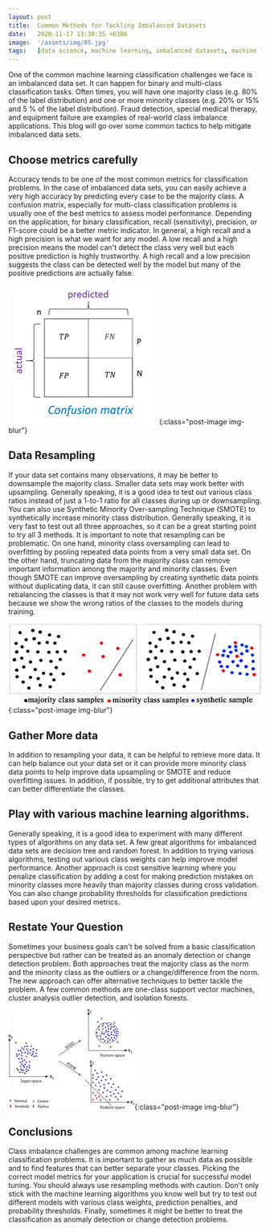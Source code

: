 ```yaml
---
layout: post
title:  Common Methods for Tackling Imbalanced Datasets
date:   2020-11-17 13:30:35 +0300
image:  '/assets/img/05.jpg'
tags:   [data science, machine learning, imbalanced datasets, machine learning, classification]
---
```


One of the common machine learning classification challenges we face is an imbalanced data set. It can happen for binary and multi-class classification tasks. Often times, you will have one majority class (e.g. 80% of the label distribution) and one or more minority classes (e.g. 20% or 15% and 5 % of the label distribution). Fraud detection, special medical therapy, and equipment failure are examples of real-world class imbalance applications. This blog will go over some common tactics to help mitigate imbalanced data sets.

## Choose metrics carefully

Accuracy tends to be one of the most common metrics for classification problems. In the case of imbalanced data sets, you can easily achieve a very high accuracy by predicting every case to be the majority class. A confusion matrix, especially for multi-class classification problems is usually one of the best metrics to assess model performance. Depending on the application, for binary classification, recall (sensitivity), precision, or F1-score could be a better metric indicator. In general, a high recall and a high precision is what we want for any model. A low recall and a high precision means the model can't detect the class very well but each positive prediction is highly trustworthy. A high recall and a low precision suggests the class can be detected well by the model but many of the positive predictions are actually false.

![confusion matrix](/assets/img/blog4_img1.png){:class="post-image img-blur"}

## Data Resampling

If your data set contains many observations, it may be better to downsample the majority class. Smaller data sets may work better with upsampling. Generally speaking, it is a good idea to test out various class ratios instead of just a 1-to-1 ratio for all classes during up or downsampling. You can also use Synthetic Minority Over-sampling Technique (SMOTE) to synthetically increase minority class distribution. Generally speaking, it is very fast to test out all three approaches, so it can be a great starting point to try all 3 methods. It is important to note that resampling can be problematic. On one hand, minority class oversampling can lead to overfitting by pooling repeated data points from a very small data set. On the other hand, truncating data from the majority class can remove important information among the majority and minority classes. Even though SMOTE can improve oversampling by creating synthetic data points without duplicating data, it can still cause overfitting. Another problem with rebalancing the classes is that it may not work very well for future data sets because we show the wrong ratios of the classes to the models during training.

![SMOTE](/assets/img/blog4_img2.png){:class="post-image img-blur"}

## Gather More data

In addition to resampling your data, it can be helpful to retrieve more data. It can help balance out your data set or it can provide more minority class data points to help improve data upsampling or SMOTE and reduce overfitting issues. In addition, if possible, try to get additional attributes that can better differentiate the classes.

## Play with various machine learning algorithms. 

Generally speaking, it is a good idea to experiment with many different types of algorithms on any data set. A few great algorithms for imbalanced data sets are decision tree and random forest. In addition to trying various algorithms, testing out various class weights can help improve model performance. Another approach is cost sensitive learning where you penalize classification by adding a cost for making prediction mistakes on minority classes more heavily than majority classes during cross validation. You can also change probability thresholds for classification predictions based upon your desired metrics.

## Restate Your Question

Sometimes your business goals can't be solved from a basic classification perspective but rather can be treated as an anomaly detection or change detection problem. Both approaches treat the majority class as the norm and the minority class as the outliers or a change/difference from the norm. The new approach can offer alternative techniques to better tackle the problem. A few common methods are one-class support vector machines, cluster analysis outlier detection, and isolation forests.

![One Class SVM](/assets/img/blog4_img3.png){:class="post-image img-blur"}


## Conclusions
Class imbalance challenges are common among machine learning classification problems. It is important to gather as much data as possible and to find features that can better separate your classes. Picking the correct model metrics for your application is crucial for successful model tuning. You should always use resampling methods with caution. Don't only stick with the machine learning algorithms you know well but try to test out different models with various class weights, prediction penalties, and probability thresholds. Finally, sometimes it might be better to treat the classification as anomaly detection or change detection problems.